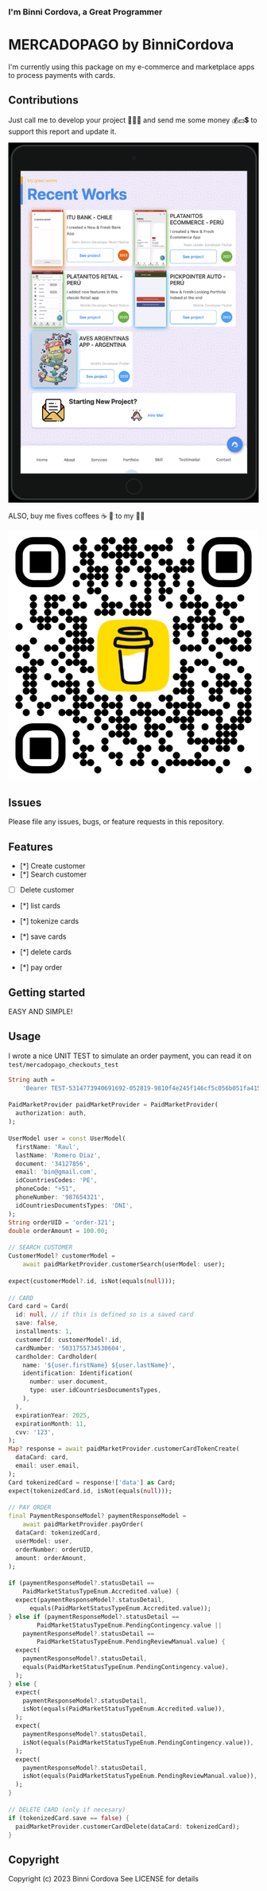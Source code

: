 ### I'm Binni Cordova, a Great Programmer

# MERCADOPAGO by BinniCordova

I'm currently using this package on my e-commerce and marketplace apps to process payments with cards.

## Contributions

Just call me to develop your project 💪🧑‍💻 and send me some money 💰💵💲 to support this report and update it.

[![binnicordova.com](./resources/recent_works.png)](https://binnicordova.com/)

ALSO, buy me fives coffees ☕️ 👀 to my 🧠🎸

[![name](./resources/bmc_qr.png)](https://www.buymeacoffee.com/binnicordova)

## Issues

Please file any issues, bugs, or feature requests in this repository.

## Features

- [*] Create customer
- [*] Search customer
- [ ] Delete customer

- [*] list cards
- [*] tokenize cards
- [*] save cards
- [*] delete cards

- [*] pay order

## Getting started

EASY AND SIMPLE!

## Usage

I wrote a nice UNIT TEST to simulate an order payment, you can read it on `test/mercadopago_checkouts_test`

```dart
String auth =
    'Bearer TEST-5314773940691692-052819-9810f4e245f146cf5c056b051fa41519-445803597';

PaidMarketProvider paidMarketProvider = PaidMarketProvider(
  authorization: auth,
);

UserModel user = const UserModel(
  firstName: 'Raul',
  lastName: 'Romero Diaz',
  document: '34127856',
  email: 'bin@gmail.com',
  idCountriesCodes: 'PE',
  phoneCode: "+51",
  phoneNumber: '987654321',
  idCountriesDocumentsTypes: 'DNI',
);
String orderUID = 'order-321';
double orderAmount = 100.00;

// SEARCH CUSTOMER
CustomerModel? customerModel =
    await paidMarketProvider.customerSearch(userModel: user);

expect(customerModel?.id, isNot(equals(null)));

// CARD
Card card = Card(
  id: null, // if this is defined so is a saved card
  save: false,
  installments: 1,
  customerId: customerModel!.id,
  cardNumber: '5031755734530604',
  cardholder: Cardholder(
    name: '${user.firstName} ${user.lastName}',
    identification: Identification(
      number: user.document,
      type: user.idCountriesDocumentsTypes,
    ),
  ),
  expirationYear: 2025,
  expirationMonth: 11,
  cvv: '123',
);
Map? response = await paidMarketProvider.customerCardTokenCreate(
  dataCard: card,
  email: user.email,
);
Card tokenizedCard = response!['data'] as Card;
expect(tokenizedCard.id, isNot(equals(null)));

// PAY ORDER
final PaymentResponseModel? paymentResponseModel =
    await paidMarketProvider.payOrder(
  dataCard: tokenizedCard,
  userModel: user,
  orderNumber: orderUID,
  amount: orderAmount,
);

if (paymentResponseModel?.statusDetail ==
    PaidMarketStatusTypeEnum.Accredited.value) {
  expect(paymentResponseModel?.statusDetail,
      equals(PaidMarketStatusTypeEnum.Accredited.value));
} else if (paymentResponseModel?.statusDetail ==
        PaidMarketStatusTypeEnum.PendingContingency.value ||
    paymentResponseModel?.statusDetail ==
        PaidMarketStatusTypeEnum.PendingReviewManual.value) {
  expect(
    paymentResponseModel?.statusDetail,
    equals(PaidMarketStatusTypeEnum.PendingContingency.value),
  );
} else {
  expect(
    paymentResponseModel?.statusDetail,
    isNot(equals(PaidMarketStatusTypeEnum.Accredited.value)),
  );
  expect(
    paymentResponseModel?.statusDetail,
    isNot(equals(PaidMarketStatusTypeEnum.PendingContingency.value)),
  );
  expect(
    paymentResponseModel?.statusDetail,
    isNot(equals(PaidMarketStatusTypeEnum.PendingReviewManual.value)),
  );
}

// DELETE CARD (only if necesary)
if (tokenizedCard.save == false) {
  paidMarketProvider.customerCardDelete(dataCard: tokenizedCard);
}
```

## Copyright

Copyright (c) 2023 Binni Cordova
See LICENSE for details